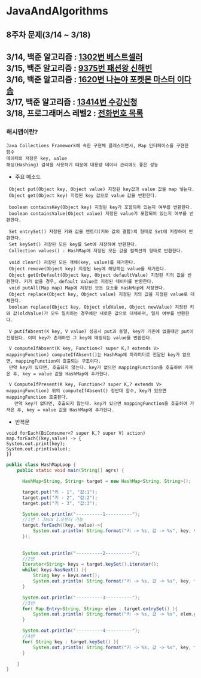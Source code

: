 # JavaAndAlgorithms

## 8주차 문제(3/14 ~ 3/18)

3/14, 백준 알고리즘 : [1302번 베스트셀러](https://www.acmicpc.net/problem/1302) </br>
3/15, 백준 알고리즘 : [9375번 패션왕 신해빈](https://www.acmicpc.net/problem/9375) </br>
3/16, 백준 알고리즘 : [1620번 나는야 포켓몬 마스터 이다솜](https://www.acmicpc.net/problem/1620) </br>
3/17, 백준 알고리즘 : [13414번 수강신청](https://www.acmicpc.net/problem/13414) </br>
3/18, 프로그래머스 레벨2 : [전화번호 목록](https://programmers.co.kr/learn/courses/30/lessons/42577) </br>
---

### 해시맵이란?

```
Java Collections Framework에 속한 구현체 클래스이면서, Map 인터페이스를 구현한 함수
데이터의 저장은 key, value 
해싱(Hashing) 검색을 사용하기 때문에 대용량 데이터 관리에도 좋은 성능
```

- 주요 메소드

```
 Object put(Object key, Object value) 지정된 key값과 value 값을 map 넣는다.
 Object get(Object key) 지정된 key 값으로 value 값을 반환한다.

 boolean containsKey(Object key) 지정된 key가 포함되어 있는지 여부를 반환한다.   
 boolean containsValue(Object value) 지정된 value가 포함되어 있는지 여부를 반환한다. 
 
 Set entrySet() 저장된 키와 값을 엔트리(키와 값의 결합)의 형태로 Set에 저장하여 반환한다.  
 Set keySet() 저장된 모든 key를 Set에 저장하여 반환한다.  
 Collection values() : HashMap에 저장된 모든 값을 컬렉션의 형태로 반환한다.
 
 void clear() 저장된 모든 객체(key, value)를 제거한다.  
 Object remove(Object key) 지정된 key에 해당하는 value를 제거한다.  
 Object getOrDefault(Object key, Object defaultValue) 지정된 키의 값을 반환한다. 키가 없을 경우, default Value로 지정된 데이터를 반환한다.  
 void putAll(Map map) Map에 저장된 모든 요소를 HashMap에 저장한다.  
 Object replace(Object key, Object value) 지정된 키의 값을 지정된 value로 대체한다. 
 boolean replace(Object key, Object oldValue, Object newValue) 지정된 키와 값(oldValue)가 모두 일치하는 경우에만 새로운 값으로 대체하며, 일치 여부를 반환한다. 

 V putIfAbsent(K key, V value) 성공시 put과 동일, key가 기존에 없을때만 put이 진행된다. 이미 key가 존재하면 그 key에 매핑되는 value를 반환한다.
 
 V computeIfAbsent(K key, Function<? super K,? extends V> mappingFunction) computeIfAbsent()는 HashMap에 파라미터로 전달된 key가 없으면, mappingFunction이 호출되는 구조이다.
 만약 key가 있다면, 호출되지 않는다. key가 없으면 mappingFunction을 호출하여 가져온 후, key = value 값을 HashMap에 추가한다.
 
 V ComputeIfPresent(K key, Function<? super K,? extends V> mappingFunction) 위의 computeIfAbsent() 정반대 함수, key가 있으면  mappingFunction 호출된다.
   만약 key가 없다면, 호출되지 않는다. key가 있으면 mappingFunction을 호출하여 가져온 후, key = value 값을 HashMap에 추가한다.
```

- 반복문

````
void forEach(BiConsumer<? super K,? super V) action)
map.forEach((key,value) -> {
System.out.print(key);
System.out.print(value);
})
````

```java
public class HashMapLoop {
    public static void main(String[] agrs) {

      HashMap<String, String> target = new HashMap<String, String>();

      target.put("키 - 1", "값:1");
      target.put("키 - 2", "값:2");
      target.put("키 - 3", "값:3");

      System.out.println("----------1----------");
      //1번 : Java 1.8부터 가능
      target.forEach((key, value)->{
          System.out.println( String.format("키 -> %s, 값 -> %s", key, value) );
      });
      
      
      System.out.println("----------2----------");
      //2번
      Iterator<String> keys = target.keySet().iterator();
      while( keys.hasNext() ){
          String key = keys.next();
          System.out.println( String.format("키 -> %s, 값 -> %s", key, target.get(key)) );
      }

      System.out.println("----------3----------");
      //3번
      for( Map.Entry<String, String> elem : target.entrySet() ){
          System.out.println( String.format("키 -> %s, 값 -> %s", elem.getKey(), elem.getValue()) );
      }

      System.out.println("----------4----------");
      //4번
      for( String key : target.keySet() ){
          System.out.println( String.format("키 -> %s, 값 -> %s", key, target.get(key)) );
      }

    }
}
````
